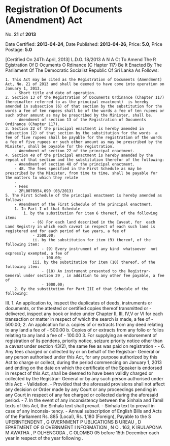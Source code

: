 # Registration Of Documents (Amendment) Act

No. **21** of **2013**

Date Certified: **2013-04-24**, Date Published: **2013-04-26**, Price: **5.0**, Price Postage: **5.0**

[Certified On 24Th April, 2013]
L.D.O. 18/2013
A N  A Ct   To   Amend   The  R Egistration   Of  D Ocuments  O Rdinance (C Hapter  117)
Be It Enacted By The Parliament Of The Democratic Socialist Republic Of Sri Lanka As Follows:

    1. This Act may be cited as the Registration of Documents (Amendment)  Act, No. 21 of 2013 and shall be deemed to have come into operation on January 1, 2013.
        - Short title and date of operation.
    2. Section 13 of the Registration of Documents Ordinance (Chapter 117) (hereinafter referred to as the principal enactment)  is hereby amended in subsection (6) of that section by the substitution for the words a fee of ten rupees shall be of the words a fee of ten rupees or such other amount as may be prescribed by the Minister, shall be.
        - Amendment of section 13 of the Registration of Documents Ordinance (Chapter 117).
    3. Section 22 of the principal enactment is hereby amended in subsection (2) of that section by the substitution for the words  a fee of five rupees shall be payable for the registration of the words  a fee of five rupees or such other amount as may be prescribed by the Minister, shall be payable for the registration.
        - Amendment of section 22 of the principal enactment.
    4. Section 48 of the principal enactment is hereby amended by the repeal of that section and the substitution therefor of the following:
        - Amendment of section 48 of the principal enactment.
        - 48. The fees specified in the First Schedule as may be prescribed by the Minister, from time to time, shall be payable for the matters to which they relate
        - 
        - Fees
        - 2PL0070954,090 (03/2013)
    5. The First Schedule of the principal enactment is hereby amended as follows:
        - Amendment of the First Schedule of the principal enactment.
        1. In Part I of that Schedule
            i. by the substitution for item 6 thereof, of the following item:
                - (6) For each land described in the Caveat, for  each Land Registry in which each caveat in respect of each such land is registered and for each period of two years, a fee of
                - 2500.00;
                ii. by the substitution for item (9) thereof, of the following item:
                    - (9) Every instrument of any kind  whatsoever  not expressly exempted, a fee of
                    - 100.00;
                iii. by the substitution for item (10) thereof, of the following item:
                    - (10) An instrument presented to the Registrar-General under section 29 , in addition to any other fee payable, a fee of
                    - 1000.00;
        2. By the substitution for Part III of that Schedule of the following:

III. 
    1. An application to, inspect the duplicates  of  deeds, instruments or documents, or the attested or certified copies thereof  transmitted  or
        - delivered, inspect any book or index under Chapter II, III, IV,V or VI for each transaction or matter in respect of which the search is made, a fee of
        - 500.00;
    2. An application for
            a. copies of or extracts from any deed relating to any land a fee of
                - 500.00
            b. Copies of or extracts from any folio or folios relating to any land a fee of
                - 100.00
    3. For supplying an endorsement of registration of  lis pendens, priority notice, seizure priority notice other than a caveat under section 43(2), the same fee  as  was  paid  on registration
        - 
        - 6. Any  fees charged or collected by or on behalf of the Registrar- General or any person authorised under this Act, for any purpose authorized by this Act to charge or collect, during the period commencing on January 1, 2013 and ending on the date on which the certificate of the Speaker is endorsed in respect of this Act, shall be deemed to have been validly charged or collected by the Registrar- General or by any such person authorised under this Act:
        - Validation.
        - Provided that the aforesaid provisions shall not affect any decision or Order made by any Court or any proceedings pending in any Court in respect of any fee charged or collected during the aforesaid period.
        - 7. In the event of any inconsistency between the Sinhala and Tamil texts of this Act, the Sinhala text shall prevail.
        - Sinhala text to prevail in case of any inconsis- tency.
        - Annual subscription of English Bills and Acts of the Parliament Rs. 885 (Local), Rs. 1,180 (Foreign), Payable to the S UPERINTENDENT , G OVERNMENT  P UBLICATIONS  B UREAU , D EPARTMENT   OF G OVERNMENT  I NFORMATION , N O . 163, K IRULAPONA  M AWATHA , P OLHENGODA , C OLOMBO  05 before 15th December each year in respect of the year following .